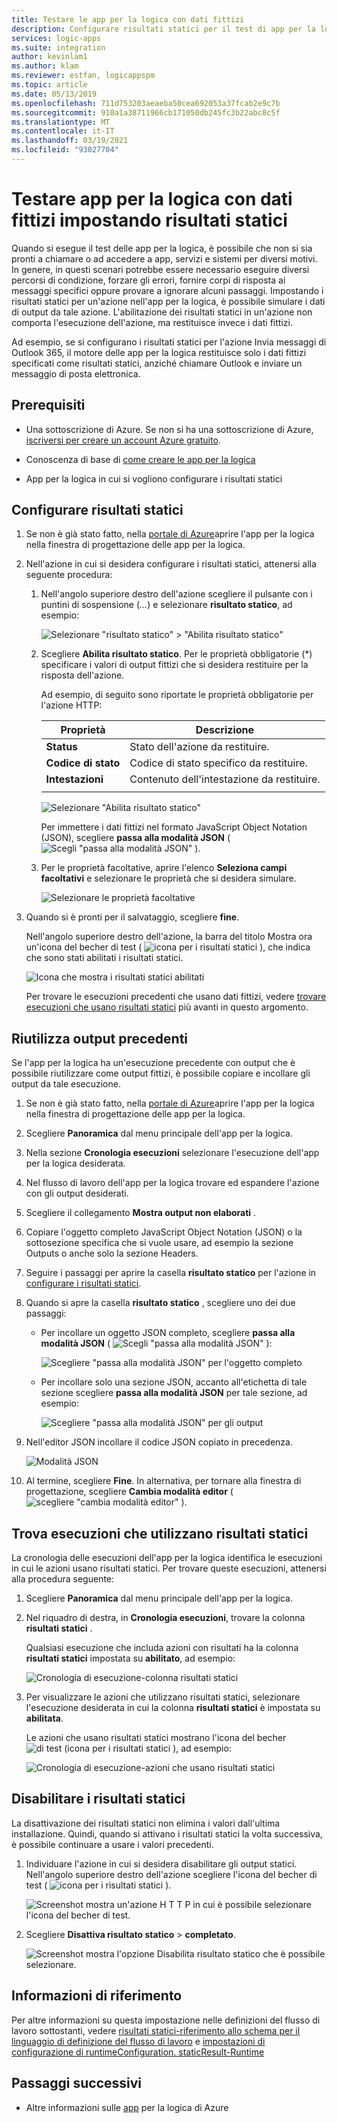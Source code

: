 ```yaml
---
title: Testare le app per la logica con dati fittizi
description: Configurare risultati statici per il test di app per la logica con dati fittizi senza influire sugli ambienti di produzione
services: logic-apps
ms.suite: integration
author: kevinlam1
ms.author: klam
ms.reviewer: estfan, logicappspm
ms.topic: article
ms.date: 05/13/2019
ms.openlocfilehash: 711d753203aeaeba50cea692053a37fcab2e9c7b
ms.sourcegitcommit: 910a1a38711966cb171050db245fc3b22abc8c5f
ms.translationtype: MT
ms.contentlocale: it-IT
ms.lasthandoff: 03/19/2021
ms.locfileid: "93027704"
---
```

# <a name="test-logic-apps-with-mock-data-by-setting-up-static-results"></a>Testare app per la logica con dati fittizi impostando risultati statici

Quando si esegue il test delle app per la logica, è possibile che non si sia pronti a chiamare o ad accedere a app, servizi e sistemi per diversi motivi. In genere, in questi scenari potrebbe essere necessario eseguire diversi percorsi di condizione, forzare gli errori, fornire corpi di risposta ai messaggi specifici oppure provare a ignorare alcuni passaggi. Impostando i risultati statici per un'azione nell'app per la logica, è possibile simulare i dati di output da tale azione. L'abilitazione dei risultati statici in un'azione non comporta l'esecuzione dell'azione, ma restituisce invece i dati fittizi.

Ad esempio, se si configurano i risultati statici per l'azione Invia messaggi di Outlook 365, il motore delle app per la logica restituisce solo i dati fittizi specificati come risultati statici, anziché chiamare Outlook e inviare un messaggio di posta elettronica.

## <a name="prerequisites"></a>Prerequisiti

* Una sottoscrizione di Azure. Se non si ha una sottoscrizione di Azure, <a href="https://azure.microsoft.com/free/" target="_blank">iscriversi per creare un account Azure gratuito</a>.

* Conoscenza di base di [come creare le app per la logica](../logic-apps/quickstart-create-first-logic-app-workflow.md)

* App per la logica in cui si vogliono configurare i risultati statici

<a name="set-up-static-results"></a>

## <a name="set-up-static-results"></a>Configurare risultati statici

1. Se non è già stato fatto, nella [portale di Azure](https://portal.azure.com)aprire l'app per la logica nella finestra di progettazione delle app per la logica.

1. Nell'azione in cui si desidera configurare i risultati statici, attenersi alla seguente procedura: 

   1. Nell'angolo superiore destro dell'azione scegliere il pulsante con i puntini di sospensione (*...*) e selezionare **risultato statico**, ad esempio:

      ![Selezionare "risultato statico" > "Abilita risultato statico"](./media/test-logic-apps-mock-data-static-results/select-static-result.png)

   1. Scegliere **Abilita risultato statico**. Per le proprietà obbligatorie (*) specificare i valori di output fittizi che si desidera restituire per la risposta dell'azione.

      Ad esempio, di seguito sono riportate le proprietà obbligatorie per l'azione HTTP:

      | Proprietà | Descrizione |
      |----------|-------------|
      | **Status** | Stato dell'azione da restituire. |
      | **Codice di stato** | Codice di stato specifico da restituire. |
      | **Intestazioni** | Contenuto dell'intestazione da restituire. |
      |||

      ![Selezionare "Abilita risultato statico"](./media/test-logic-apps-mock-data-static-results/enable-static-result.png)

      Per immettere i dati fittizi nel formato JavaScript Object Notation (JSON), scegliere **passa alla modalità JSON** ( ![ Scegli "passa alla modalità JSON" ](./media/test-logic-apps-mock-data-static-results/switch-to-json-mode-button.png) ).

   1. Per le proprietà facoltative, aprire l'elenco **Seleziona campi facoltativi** e selezionare le proprietà che si desidera simulare.

      ![Selezionare le proprietà facoltative](./media/test-logic-apps-mock-data-static-results/optional-properties.png)

1. Quando si è pronti per il salvataggio, scegliere **fine**.

   Nell'angolo superiore destro dell'azione, la barra del titolo Mostra ora un'icona del becher di test ( ![ icona per i risultati statici ](./media/test-logic-apps-mock-data-static-results/static-results-test-beaker-icon.png) ), che indica che sono stati abilitati i risultati statici.

   ![Icona che mostra i risultati statici abilitati](./media/test-logic-apps-mock-data-static-results/static-results-enabled.png)

   Per trovare le esecuzioni precedenti che usano dati fittizi, vedere [trovare esecuzioni che usano risultati statici](#find-runs-mock-data) più avanti in questo argomento.

<a name="reuse-sample-outputs"></a>

## <a name="reuse-previous-outputs"></a>Riutilizza output precedenti

Se l'app per la logica ha un'esecuzione precedente con output che è possibile riutilizzare come output fittizi, è possibile copiare e incollare gli output da tale esecuzione.

1. Se non è già stato fatto, nella [portale di Azure](https://portal.azure.com)aprire l'app per la logica nella finestra di progettazione delle app per la logica.

1. Scegliere **Panoramica** dal menu principale dell'app per la logica.

1. Nella sezione **Cronologia esecuzioni** selezionare l'esecuzione dell'app per la logica desiderata.

1. Nel flusso di lavoro dell'app per la logica trovare ed espandere l'azione con gli output desiderati.

1. Scegliere il collegamento **Mostra output non elaborati** .

1. Copiare l'oggetto completo JavaScript Object Notation (JSON) o la sottosezione specifica che si vuole usare, ad esempio la sezione Outputs o anche solo la sezione Headers.

1. Seguire i passaggi per aprire la casella **risultato statico** per l'azione in [configurare i risultati statici](#set-up-static-results).

1. Quando si apre la casella **risultato statico** , scegliere uno dei due passaggi:

   * Per incollare un oggetto JSON completo, scegliere **passa alla modalità JSON** ( ![ Scegli "passa alla modalità JSON" ](./media/test-logic-apps-mock-data-static-results/switch-to-json-mode-button.png) ):

     ![Scegliere "passa alla modalità JSON" per l'oggetto completo](./media/test-logic-apps-mock-data-static-results/switch-to-json-mode-button-complete.png)

   * Per incollare solo una sezione JSON, accanto all'etichetta di tale sezione scegliere **passa alla modalità JSON** per tale sezione, ad esempio:

     ![Scegliere "passa alla modalità JSON" per gli output](./media/test-logic-apps-mock-data-static-results/switch-to-json-mode-button-outputs.png)

1. Nell'editor JSON incollare il codice JSON copiato in precedenza.

   ![Modalità JSON](./media/test-logic-apps-mock-data-static-results/json-editing-mode.png)

1. Al termine, scegliere **Fine**. In alternativa, per tornare alla finestra di progettazione, scegliere **Cambia modalità editor** ( ![ scegliere "cambia modalità editor" ](./media/test-logic-apps-mock-data-static-results/switch-editor-mode-button.png) ).

<a name="find-runs-mock-data"></a>

## <a name="find-runs-that-use-static-results"></a>Trova esecuzioni che utilizzano risultati statici

La cronologia delle esecuzioni dell'app per la logica identifica le esecuzioni in cui le azioni usano risultati statici. Per trovare queste esecuzioni, attenersi alla procedura seguente:

1. Scegliere **Panoramica** dal menu principale dell'app per la logica. 

1. Nel riquadro di destra, in **Cronologia esecuzioni**, trovare la colonna **risultati statici** . 

   Qualsiasi esecuzione che includa azioni con risultati ha la colonna **risultati statici** impostata su **abilitato**, ad esempio:

   ![Cronologia di esecuzione-colonna risultati statici](./media/test-logic-apps-mock-data-static-results/run-history.png)

1. Per visualizzare le azioni che utilizzano risultati statici, selezionare l'esecuzione desiderata in cui la colonna **risultati statici** è impostata su **abilitata**.

   Le azioni che usano risultati statici mostrano l'icona del becher ![ di test (icona per i risultati statici ](./media/test-logic-apps-mock-data-static-results/static-results-test-beaker-icon.png) ), ad esempio:

   ![Cronologia di esecuzione-azioni che usano risultati statici](./media/test-logic-apps-mock-data-static-results/static-results-enabled-run-details.png)

## <a name="disable-static-results"></a>Disabilitare i risultati statici

La disattivazione dei risultati statici non elimina i valori dall'ultima installazione. Quindi, quando si attivano i risultati statici la volta successiva, è possibile continuare a usare i valori precedenti.

1. Individuare l'azione in cui si desidera disabilitare gli output statici. Nell'angolo superiore destro dell'azione scegliere l'icona del becher di test ( ![ icona per i risultati statici ](./media/test-logic-apps-mock-data-static-results/static-results-test-beaker-icon.png) ).

   ![Screenshot mostra un'azione H T T P in cui è possibile selezionare l'icona del becher di test.](./media/test-logic-apps-mock-data-static-results/disable-static-results.png)

1. Scegliere **Disattiva risultato statico**  >  **completato**.

   ![Screenshot mostra l'opzione Disabilita risultato statico che è possibile selezionare.](./media/test-logic-apps-mock-data-static-results/disable-static-results-button.png)

## <a name="reference"></a>Informazioni di riferimento

Per altre informazioni su questa impostazione nelle definizioni del flusso di lavoro sottostanti, vedere [risultati statici-riferimento allo schema per il linguaggio di definizione del flusso di lavoro](../logic-apps/logic-apps-workflow-definition-language.md#static-results) e [impostazioni di configurazione di runtimeConfiguration. staticResult-Runtime](../logic-apps/logic-apps-workflow-actions-triggers.md#runtime-configuration-settings)

## <a name="next-steps"></a>Passaggi successivi

* Altre informazioni sulle [app](../logic-apps/logic-apps-overview.md) per la logica di Azure